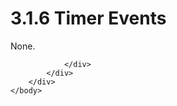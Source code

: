 <html dir="LTR" xmlns:mshelp="http://msdn.microsoft.com/mshelp" xmlns:ddue="http://ddue.schemas.microsoft.com/authoring/2003/5" xmlns:xlink="http://www.w3.org/1999/xlink" xmlns:tool="http://www.microsoft.com/tooltip">
    <head>
        <meta http-equiv="Content-Type" content="text/html; CHARSET=utf-8"></meta>
        <meta name="save" content="history"></meta>
        <title>3.1.6 Timer Events</title>
        <xml>
            <mshelp:toctitle title="3.1.6 Timer Events"></mshelp:toctitle>
            <mshelp:rltitle title="[MS-OXCNOTIF]: Timer Events"></mshelp:rltitle>
            <mshelp:keyword index="A" term="3c490ee5-db6b-44b0-810b-f573abd68d82"></mshelp:keyword>
            <mshelp:attr name="DCSext.ContentType" value="open specification"></mshelp:attr>
            <mshelp:attr name="AssetID" value="3c490ee5-db6b-44b0-810b-f573abd68d82"></mshelp:attr>
            <mshelp:attr name="TopicType" value="kbRef"></mshelp:attr>
            <mshelp:attr name="DCSext.Title" value="[MS-OXCNOTIF]: Timer Events" />
        </xml>
    </head>
    <body>
        <div id="header">
            <h1 class="heading">3.1.6 Timer Events</h1>
        </div>
        <div id="mainSection">
            <div id="mainBody">
                <div id="allHistory" class="saveHistory"></div>
                <div id="sectionSection0" class="section" name="collapseableSection">
                    

<p>None.</p>


                </div>
            </div>
        </div>
    </body>
</html>